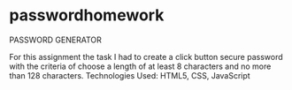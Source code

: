 # passwordhomework
PASSWORD GENERATOR 

For this assignment the task I had to create a click button secure password with the criteria of choose a length of at least 8 characters and no more than 128 characters.
Technologies Used: HTML5, CSS, JavaScript 